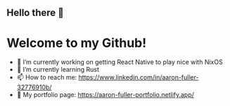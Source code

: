 ## Hello there 👋
# Welcome to my Github!

- 🔭 I’m currently working on getting React Native to play nice with NixOS
- 🌱 I’m currently learning Rust
- 📫 How to reach me: https://www.linkedin.com/in/aaron-fuller-32776910b/
- 👤 My portfolio page: https://aaron-fuller-portfolio.netlify.app/


